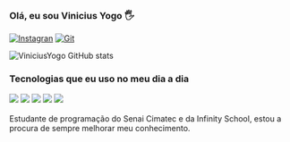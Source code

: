 ### Olá, eu sou Vinicius Yogo 🖐️


[![Instagran](https://img.shields.io/badge/Instagram-E4405F?style=for-the-badge&logo=instagram&logoColor=white)](https://www.instagram.com/devviniciusyogo/)
[![Git](https://img.shields.io/badge/LinkedIn-0077B5?style=for-the-badge&logo=linkedin&logoColor=white)](https://www.linkedin.com/in/vinicius-yogo-8b5a57293/)

![ViniciusYogo GitHub stats](https://github-readme-stats.vercel.app/api?username=ViniciusYogo&show_icons=true&theme=tokyonight)

### Tecnologias que eu uso no meu dia a dia 

<div style = "display">
    <img aling="center" src="https://img.shields.io/badge/HTML-239120?style=for-the-badge&logo=html5&logoColor=white">
    <img aling="center" src="https://img.shields.io/badge/JavaScript-F7DF1E?style=for-the-badge&logo=javascript&logoColor=black">
    <img aling="center" src="https://img.shields.io/badge/React-20232A?style=for-the-badge&logo=react&logoColor=61DAFB">
    <img aling="center" src="https://img.shields.io/badge/CSS3-1572B6?style=for-the-badge&logo=css3&logoColor=white">
    <img aling="center" src="https://img.shields.io/badge/Python-14354C?style=for-the-badge&logo=python&logoColor=white">
</div></br>
Estudante de programação do Senai Cimatec e da Infinity School, estou a procura de sempre melhorar meu conhecimento.


